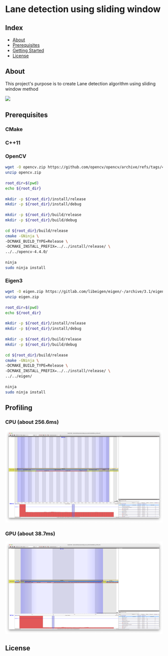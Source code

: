# Lane detection using sliding window

## Index
  - [About](#About) 
  - [Prerequisites](#Prerequisites) 
  - [Getting Started](#getting-started)
  - [License](#license)


## About
This project's purpose is to create Lane detection algorithm using sliding window method

![](./data/output_video.gif)

## Prerequisites

### CMake

### C++11

### OpenCV
```bash
wget -O opencv.zip https://github.com/opencv/opencv/archive/refs/tags/4.4.0.zip
unzip opencv.zip

root_dir=$(pwd)
echo ${root_dir}

mkdir -p ${root_dir}/install/release
mkdir -p ${root_dir}/install/debug

mkdir -p ${root_dir}/build/release
mkdir -p ${root_dir}/build/debug

cd ${root_dir}/build/release 
cmake -GNinja \
-DCMAKE_BUILD_TYPE=Release \
-DCMAKE_INSTALL_PREFIX=../../install/release/ \
../../opencv-4.4.0/

ninja
sudo ninja install
```

### Eigen3
```bash
wget -O eigen.zip https://gitlab.com/libeigen/eigen/-/archive/3.1/eigen-3.1.zip
unzip eigen.zip

root_dir=$(pwd)
echo ${root_dir}

mkdir -p ${root_dir}/install/release
mkdir -p ${root_dir}/install/debug

mkdir -p ${root_dir}/build/release
mkdir -p ${root_dir}/build/debug

cd ${root_dir}/build/release 
cmake -GNinja \
-DCMAKE_BUILD_TYPE=Release \
-DCMAKE_INSTALL_PREFIX=../../install/release/ \
../../eigen/

ninja
sudo ninja install
```

## Profiling
### CPU (about 256.6ms)
![](./data/cpu.png)
### GPU (about 38.7ms)
![](./data/gpu.png)


## License

<!-- ```
MIT License

Copyright (c) 2020 always0ne

Permission is hereby granted, free of charge, to any person obtaining a copy
of this software and associated documentation files (the "Software"), to deal
in the Software without restriction, including without limitation the rights
to use, copy, modify, merge, publish, distribute, sublicense, and/or sell
copies of the Software, and to permit persons to whom the Software is
furnished to do so, subject to the following conditions:

The above copyright notice and this permission notice shall be included in all
copies or substantial portions of the Software.

THE SOFTWARE IS PROVIDED "AS IS", WITHOUT WARRANTY OF ANY KIND, EXPRESS OR
IMPLIED, INCLUDING BUT NOT LIMITED TO THE WARRANTIES OF MERCHANTABILITY,
FITNESS FOR A PARTICULAR PURPOSE AND NONINFRINGEMENT. IN NO EVENT SHALL THE
AUTHORS OR COPYRIGHT HOLDERS BE LIABLE FOR ANY CLAIM, DAMAGES OR OTHER
LIABILITY, WHETHER IN AN ACTION OF CONTRACT, TORT OR OTHERWISE, ARISING FROM,
OUT OF OR IN CONNECTION WITH THE SOFTWARE OR THE USE OR OTHER DEALINGS IN THE
SOFTWARE.
``` -->